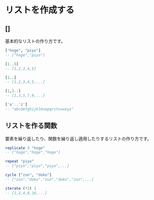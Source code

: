 # リストを作成する

## []

基本的なリストの作り方です。

```haskell
["hoge", "piyo"]
-- ["hoge","piyo"]

[1..5]
-- [1,2,3,4,5]

[1..]
-- [1,2,3,4,5,...]

[1,3..]
-- [1,3,5,7,9,...]

['a'..'z']
-- "abcdefghijklmnopqrstuvwxyz"
```

## リストを作る関数

要素を繰り返したり、関数を繰り返し適用したりするリストの作り方です。

```haskell
replicate 3 "hoge"
-- ["hoge","hoge","hoge"]

repeat "piyo"
-- ["piyo","piyo","piyo",...]

cycle ["zun", "doko"]
-- ["zun","doko","zun","doko","zun",...]

iterate (*2) 1
-- [1,2,4,8,16,...]
```
